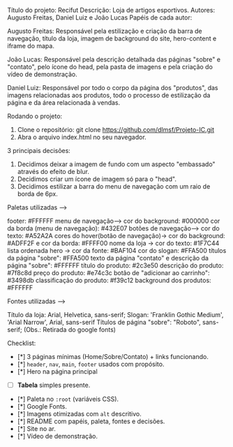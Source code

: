 Título do projeto: Recifut
Descrição: Loja de artigos esportivos.
Autores: Augusto Freitas, Daniel Luiz e João Lucas
Papéis de cada autor:

Augusto Freitas: Responsável pela estilização e criação da barra de navegação, título da loja, imagem de background do site, hero-content e iframe do mapa.

João Lucas: Responsável pela descrição detalhada das páginas "sobre" e "contato", pelo ícone do head, pela pasta de imagens e pela criação do vídeo de demonstração.

Daniel Luiz: Responsável por todo o corpo da página dos "produtos", das imagens relacionadas aos produtos, todo o processo de estilização da página e da área relacionada à vendas.


Rodando o projeto:
1. Clone o repositório: git clone https://github.com/dlmsf/Projeto-IC.git
2. Abra o arquivo index.html no seu navegador.

3 principais decisões:
1. Decidimos deixar a imagem de fundo com um aspecto "embassado" através do efeito de blur.
2. Decidimos criar um ícone de imagem só para o "head".
3. Decidimos estilizar a barra do menu de navegação com um raio de borda de 6px.




Paletas utilizadas -->

footer: #FFFFFF
menu de navegação--> cor do background: #000000
cor da borda (menu de navegação): #432E07
botões de navegação--> cor do texto: #A52A2A
cores do hover(botão de navegação)-> cor do background: #ADFF2F e cor da borda: #FFFF00
nome da loja -> cor do texto: #1F7C44
lista ordenada hero -> cor da fonte: #BAF104
cor do slogan: #FFA500
títulos da página "sobre": #FFA500
texto da página "contato" e descrição da página "sobre": #FFFFFF
título do produto: #2c3e50
descrição do produto: #7f8c8d
preço do produto: #e74c3c
botão de "adicionar ao carrinho": #3498db
classificação do produto: #f39c12
background dos produtos: #FFFFFF 

Fontes utilizadas -->

Título da loja: Arial, Helvetica, sans-serif;
Slogan: 'Franklin Gothic Medium', 'Arial Narrow', Arial, sans-serif
Títulos de página "sobre": "Roboto", sans-serif; (Obs.: Retirada do google fonts)

Checklist:

- [*]  3 páginas mínimas (Home/Sobre/Contato) + links funcionando.
- [*]  `header`, `nav`, `main`, `footer` usados com propósito.
- [*]  Hero na página principal
- [ ]  **Tabela** simples presente.
- [*]  Paleta no `:root` (variáveis CSS).
- [*]  Google Fonts.
- [*]  Imagens otimizadas com `alt` descritivo.
- [*]  README com papéis, paleta, fontes e decisões.
- [*]  Site no ar.
- [*]  Vídeo de demonstração.



                    
